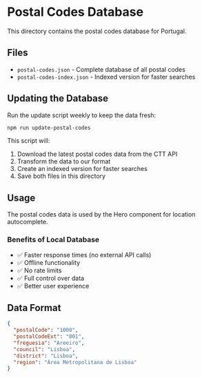 # Postal Codes Database

This directory contains the postal codes database for Portugal.

## Files

- `postal-codes.json` - Complete database of all postal codes
- `postal-codes-index.json` - Indexed version for faster searches

## Updating the Database

Run the update script weekly to keep the data fresh:

```bash
npm run update-postal-codes
```

This script will:
1. Download the latest postal codes data from the CTT API
2. Transform the data to our format
3. Create an indexed version for faster searches
4. Save both files in this directory

## Usage

The postal codes data is used by the Hero component for location autocomplete.

### Benefits of Local Database

- ✅ Faster response times (no external API calls)
- ✅ Offline functionality
- ✅ No rate limits
- ✅ Full control over data
- ✅ Better user experience

## Data Format

```json
{
  "postalCode": "1000",
  "postalCodeExt": "001",
  "freguesia": "Areeiro",
  "council": "Lisboa",
  "district": "Lisboa",
  "region": "Área Metropolitana de Lisboa"
}
```

